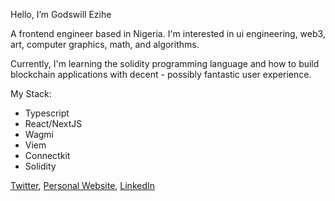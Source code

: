 Hello, I’m Godswill Ezihe

A frontend engineer based in Nigeria. I'm interested in ui engineering, web3, art, computer graphics, math, and algorithms.

Currently, I'm learning the solidity programming language and how to build blockchain applications with decent - possibly fantastic user experience.


My Stack:
- Typescript
- React/NextJS
- Wagmi
- Viem
- Connectkit
- Solidity


[Twitter](https://x.com/gzkdev), [Personal Website](https://blackbyte-web.vercel.app), [LinkedIn](https://linkedin.com/in/godswill-ezihe)
<!-- [Codepen](https://codepen.io/gzkdev) <br/> -->
